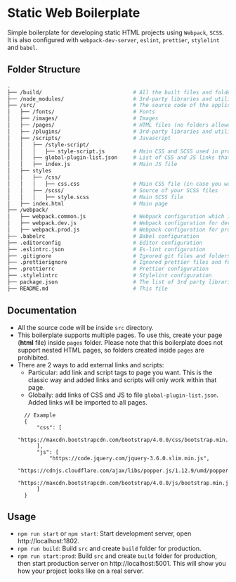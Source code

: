 # Static Web Boilerplate

Simple boilerplate for developing static HTML projects using `Webpack`, `SCSS`. It is also configured with `webpack-dev-server`, `eslint`, `prettier`, `stylelint` and `babel`.

## Folder Structure

```bash
.
├── /build/                             # All the built files and folders which are used for production will go here
├── /node_modules/                      # 3rd-party libraries and utilities installed via npm
├── /src/                               # The source code of the application
│   ├── /fonts/                         # Fonts
│   ├── /images/                        # Images
│   ├── /pages/                         # HTML files (no folders allowed)
│   ├── /plugins/                       # 3rd-party libraries and utilities downloaded and added to HTML file via link and script tags
│   ├── /scripts/                       # Javascript
│   │   ├── /style-script/            
│   │   │   ├── style-script.js         # Main CSS and SCSS used in project
│   │   ├── global-plugin-list.json     # List of CSS and JS links that are used on all pages
│   │   ├── index.js                    # Main JS file
│   ├── styles  
│   │   ├── /css/                     
│   │   │   ├── css.css                 # Main CSS file (in case you want to use CSS)
│   │   ├── /scss/                      # Source of your SCSS files
│   │   │   ├── style.scss              # Main SCSS file
│   ├── index.html                      # Main page
├── /webpack/
│   ├── webpack.common.js               # Webpack configuration which is used on both development and production modes
│   ├── webpack.dev.js                  # Webpack configuration for development mode
│   ├── webpack.prod.js                 # Webpack configuration for production mode
├── .babelrc                            # Babel configuration
├── .editorconfig                       # Editor configuration
├── .eslintrc.json                      # Es-lint configuration
├── .gitignore                          # Ignored git files and folders
├── .prettierignore                     # Ignored prettier files and folders
├── .prettierrc                         # Prettier configuration
├── .stylelintrc                        # Stylelint configuration
├── package.json                        # The list of 3rd party libraries and utilities
├── README.md                           # This file
```

## Documentation

- All the source code will be inside `src` directory.
- This boilerplate supports multiple pages. To use this, create your page (**html** file) inside `pages` folder. Please note that this boilerplate does not support nested HTML pages, so folders created inside `pages` are prohibited.
- There are 2 ways to add external links and scripts:
  - Particular: add link and script tags to page you want. This is the classic way and added links and scripts will only work within that page.
  - Globally: add links of CSS and JS to file `global-plugin-list.json`. Added links will be imported to all pages.
  ```
    // Example
    {
        "css": [
            "https://maxcdn.bootstrapcdn.com/bootstrap/4.0.0/css/bootstrap.min.css"
        ],
        "js": [
            "https://code.jquery.com/jquery-3.6.0.slim.min.js",
            "https://cdnjs.cloudflare.com/ajax/libs/popper.js/1.12.9/umd/popper.min.js",
            "https://maxcdn.bootstrapcdn.com/bootstrap/4.0.0/js/bootstrap.min.js"
        ]
    }
  ```

## Usage

- `npm run start` or `npm start`: Start development server, open http://localhost:1802.
- `npm run build`: Build `src` and create `build` folder for production.
- `npm run start:prod`: Build `src` and create `build` folder for production, then start production server on http://localhost:5001. This will show you how your project looks like on a real server.